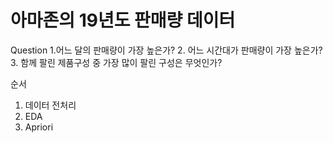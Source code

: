 # 아마존의 19년도 판매량 데이터

Question
1.어느 달의 판매량이 가장 높은가?
2. 어느 시간대가 판매량이 가장 높은가? 
3. 함께 팔린 제품구성 중 가장 많이 팔린 구성은 무엇인가?

순서
1. 데이터 전처리
2. EDA
3. Apriori
